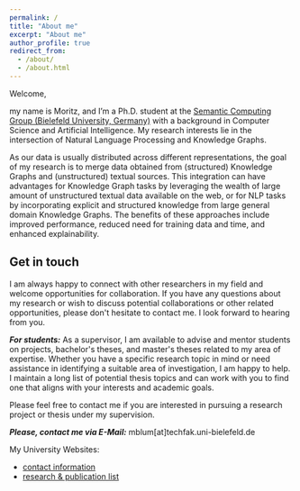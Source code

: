 ```yaml
---
permalink: /
title: "About me"
excerpt: "About me"
author_profile: true
redirect_from: 
  - /about/
  - /about.html
---
```


Welcome,

my name is Moritz, and I’m a Ph.D. student at the [Semantic Computing Group (Bielefeld University, Germany)](https://www.uni-bielefeld.de/fakultaeten/technische-fakultaet/arbeitsgruppen/semantic-computing/) with a background in Computer Science and Artificial Intelligence. My research interests lie in the intersection of Natural Language Processing and Knowledge Graphs.

As our data is usually distributed across different representations, the goal of my research is to merge data obtained from (structured) Knowledge Graphs and (unstructured) textual sources. This integration can have advantages for Knowledge Graph tasks by leveraging the wealth of large amount of unstructured textual data available on the web, or for NLP tasks by incorporating explicit and structured knowledge from large general domain Knowledge Graphs. The benefits of these approaches include improved performance, reduced need for training data and time, and enhanced explainability.

Get in touch
------
I am always happy to connect with other researchers in my field and welcome opportunities for collaboration. If you have any questions about my research or wish to discuss potential collaborations or other related opportunities, please don't hesitate to contact me. I look forward to hearing from you.

***For students:***
As a supervisor, I am available to advise and mentor students on projects, bachelor's theses, and master's theses related to my area of expertise. Whether you have a specific research topic in mind or need assistance in identifying a suitable area of investigation, I am happy to help. I maintain a long list of potential thesis topics and can work with you to find one that aligns with your interests and academic goals.

Please feel free to contact me if you are interested in pursuing a research project or thesis under my supervision.

***Please, contact me via E-Mail:*** mblum[at]techfak.uni-bielefeld.de

My University Websites: 
* [contact information](https://ekvv.uni-bielefeld.de/pers_publ/publ/PersonDetail.jsp;jsessionid=918F95BE3678C146DCAADF8DA344E065?personId=262123856)
* [research & publication list](https://www.uni-bielefeld.de/fakultaeten/technische-fakultaet/arbeitsgruppen/semantic-computing/team/moritz-blum/)